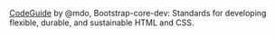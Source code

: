 
[CodeGuide](http://codeguide.co/) by @mdo, Bootstrap-core-dev:
Standards for developing flexible, durable, and sustainable HTML and CSS.

